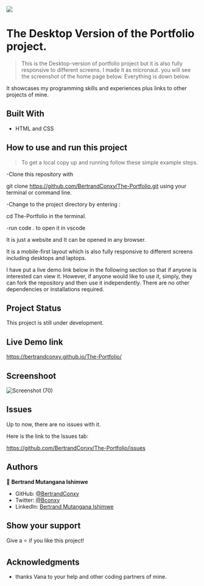 ![](https://img.shields.io/badge/Microverse-blueviolet)

# The Desktop Version of the Portfolio project.

>This is the Desktop-version of portfolio project but it is also fully responsive to different screens. I made it as micronaut.
>you will see the screenshot of the home page below.
>Everything is down below.

It showcases my programming skills and experiences plus links to other projects of mine.

## Built With

- HTML and CSS 

## How to use and run this project

>To get a local copy up and running follow these simple example steps.

-Clone this repository with

git clone https://github.com/BertrandConxy/The-Portfolio.git using your terminal or command line.

-Change to the project directory by entering :

cd The-Portfolio in the terminal.

-run code . to open it in vscode


It is just a website and It can be opened in any browser.

It is a mobile-first layout which is also fully responsive to different screens including desktops and laptops.

I have put a live demo link below in the following section so that
if anyone is interested can view it. However, if anyone would like to use it, simply, they can fork the repository and then use it independently.
There are no other dependencies or installations required.

## Project Status
This project is still under development.

## Live Demo link
 https://bertrandconxy.github.io/The-Portfolio/

## Screenshoot
![Screenshot (70)](https://user-images.githubusercontent.com/90222110/145383472-76cee37a-272c-4f04-8bc6-78b27276ee8e.png)


## Issues

Up to now, there are no issues with it.

Here is the link to the Issues tab:

https://github.com/BertrandConxy/The-Portfolio/issues

## Authors

👤 **Bertrand Mutangana Ishimwe**

- GitHub: [@BertrandConxy](https://github.com/BertrandConxy)
- Twitter: [@Bconxy](https://twitter.com/Bconxy)
- LinkedIn: [Bertrand Mutangana Ishimwe](https://www.linkedin.com/in/bertrand-mutangana-024905220/)


## Show your support

Give a ⭐️ if you like this project!

## Acknowledgments

- thanks Vana to your help and other coding partners of mine.

